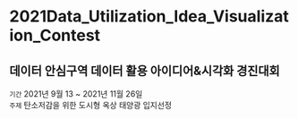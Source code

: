 # 2021Data_Utilization_Idea_Visualization_Contest
데이터 안심구역 데이터 활용 아이디어&시각화 경진대회
-------------
``` 기간 ``` 2021년 9월 13 ~ 2021년 11월 26일   
``` 주제 ``` 탄소저감을 위한 도시형 옥상 태양광 입지선정
